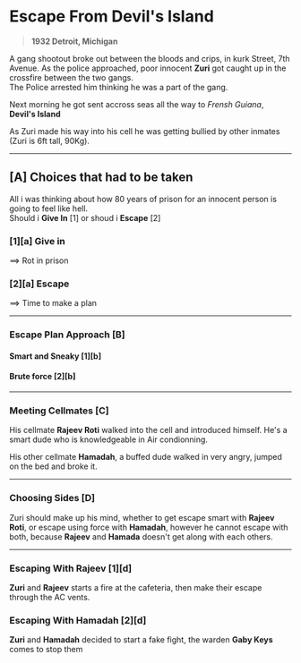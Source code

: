 # Escape From Devil's Island

> **1932 Detroit, Michigan**

A gang shootout broke out between the bloods and crips, in kurk Street, 7th Avenue. As the police approached, poor innocent **Zuri** got caught up in the crossfire between the two gangs.  
The Police arrested him thinking he was a part of the gang.

Next morning he got sent accross seas all the way to _Frensh Guiana_, **Devil's Island**

As Zuri made his way into his cell he was getting bullied by other inmates (Zuri is 6ft tall, 90Kg).

---

## [A] Choices that had to be taken

All i was thinking about how 80 years of prison for an innocent person is going to feel like hell.  
Should i **Give In** [1] or shoud i **Escape** [2]

### [1][a] Give in

==> Rot in prison

### [2][a] Escape

==> Time to make a plan

---

### Escape Plan Approach [B]

#### Smart and Sneaky [1][b]

#### Brute force [2][b]

---

### Meeting Cellmates [C]

His cellmate **Rajeev Roti** walked into the cell and introduced himself. He's a smart dude who is knowledgeable in Air condionning.

His other cellmate **Hamadah**, a buffed dude walked in very angry, jumped on the bed and broke it.

---

### Choosing Sides [D]

Zuri should make up his mind, whether to get escape smart with **Rajeev Roti**, or escape using force with **Hamadah**, however he cannot escape with both, because **Rajeev** and **Hamada** doesn't get along with each others.

---

### Escaping With Rajeev [1][d]

**Zuri** and **Rajeev** starts a fire at the cafeteria, then make their escape through the AC vents.

### Escaping With Hamadah [2][d]

**Zuri** and **Hamadah** decided to start a fake fight, the warden **Gaby Keys** comes to stop them
